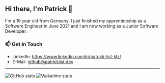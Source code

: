 ## Hi there, I'm Patrick 👋
I'm a 19 year old from Germany. I just finished my apprenticeship as a Software Engineer in June 2021 and I am now working as a Junior Software Developer.

### :mailbox: Get in Touch
- LinkedIn: https://www.linkedin.com/in/patrick-list-klz/
- E-Mail: github@patricklist.dev

---
![GitHub stats](https://github-readme-stats.vercel.app/api?username=iRequire&show_icons=true&theme=dracula&count_private=true)
![Wakatime stats](https://github-readme-stats.vercel.app/api/wakatime?username=iRequire&theme=dracula&layout=compact)
<!-- ![GitHub Top Languages (Public Repos)](https://github-readme-stats.vercel.app/api/top-langs/?username=iRequire&show_icons=true&theme=dracula&layout=compact) -->
